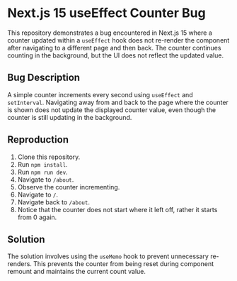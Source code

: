 # Next.js 15 useEffect Counter Bug

This repository demonstrates a bug encountered in Next.js 15 where a counter updated within a `useEffect` hook does not re-render the component after navigating to a different page and then back.  The counter continues counting in the background, but the UI does not reflect the updated value.

## Bug Description

A simple counter increments every second using `useEffect` and `setInterval`.  Navigating away from and back to the page where the counter is shown does not update the displayed counter value, even though the counter is still updating in the background.

## Reproduction

1. Clone this repository.
2. Run `npm install`.
3. Run `npm run dev`.
4. Navigate to `/about`.
5. Observe the counter incrementing.
6. Navigate to `/`.
7. Navigate back to `/about`.
8. Notice that the counter does not start where it left off, rather it starts from 0 again.

## Solution

The solution involves using the `useMemo` hook to prevent unnecessary re-renders. This prevents the counter from being reset during component remount and maintains the current count value.